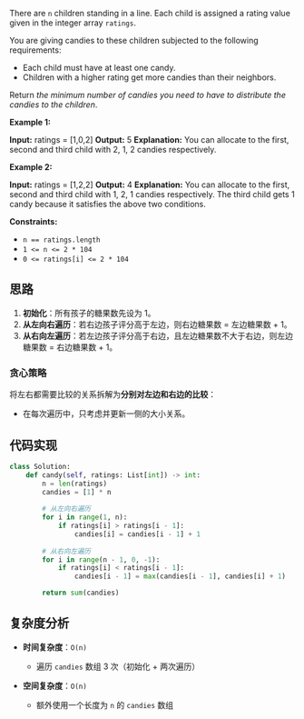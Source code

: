 There are `n` children standing in a line. Each child is assigned a rating value given in the integer array `ratings`.

You are giving candies to these children subjected to the following requirements:

- Each child must have at least one candy.
- Children with a higher rating get more candies than their neighbors.

Return _the minimum number of candies you need to have to distribute the candies to the children_.

**Example 1:**

**Input:** ratings = [1,0,2]
**Output:** 5
**Explanation:** You can allocate to the first, second and third child with 2, 1, 2 candies respectively.

**Example 2:**

**Input:** ratings = [1,2,2]
**Output:** 4
**Explanation:** You can allocate to the first, second and third child with 1, 2, 1 candies respectively.
The third child gets 1 candy because it satisfies the above two conditions.

**Constraints:**

- `n == ratings.length`
- `1 <= n <= 2 * 104`
- `0 <= ratings[i] <= 2 * 104`

## 思路
1. **初始化**：所有孩子的糖果数先设为 1。  
2. **从左向右遍历**：若右边孩子评分高于左边，则右边糖果数 = 左边糖果数 + 1。  
3. **从右向左遍历**：若左边孩子评分高于右边，且左边糖果数不大于右边，则左边糖果数 = 右边糖果数 + 1。  

### 贪心策略
将左右都需要比较的关系拆解为**分别对左边和右边的比较**：  
- 在每次遍历中，只考虑并更新一侧的大小关系。

## 代码实现
```python
class Solution:
    def candy(self, ratings: List[int]) -> int:
        n = len(ratings)
        candies = [1] * n
        
        # 从左向右遍历
        for i in range(1, n):
            if ratings[i] > ratings[i - 1]:
                candies[i] = candies[i - 1] + 1
        
        # 从右向左遍历
        for i in range(n - 1, 0, -1):
            if ratings[i] < ratings[i - 1]:
                candies[i - 1] = max(candies[i - 1], candies[i] + 1)

        return sum(candies)
```

## 复杂度分析

- **时间复杂度**：`O(n)`
    
    - 遍历 `candies` 数组 3 次（初始化 + 两次遍历）
        
- **空间复杂度**：`O(n)`
    
    - 额外使用一个长度为 `n` 的 `candies` 数组
        